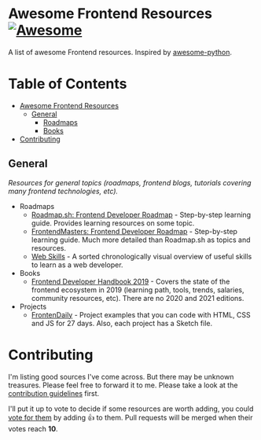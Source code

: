 # Awesome Frontend Resources [![Awesome](https://cdn.rawgit.com/sindresorhus/awesome/d7305f38d29fed78fa85652e3a63e154dd8e8829/media/badge.svg)](https://github.com/sindresorhus/awesome) <a name="awesome-frontend-resources"></a>

A list of awesome Frontend resources. Inspired by [awesome-python](https://github.com/vinta/awesome-python).

# Table of Contents

* [Awesome Frontend Resources](#awesome-frontend-resources)
  * [General](#general)
    * [Roadmaps](#general-roadmaps)
    * [Books](#general-books)
* [Contributing](#contributing)

## General <a name="general"></a>

*Resources for general topics (roadmaps, frontend blogs, tutorials covering many frontend technologies, etc).*

* Roadmaps <a name="general-roadmaps"></a>
  * [Roadmap.sh: Frontend Developer Roadmap](https://roadmap.sh/frontend) - Step-by-step learning guide. Provides learning resources on some topic.
  * [FrontendMasters: Frontend Developer Roadmap](https://frontendmasters.com/guides/learning-roadmap/) - Step-by-step learning guide. Much more detailed than Roadmap.sh as topics and resources.
  * [Web Skills](https://andreasbm.github.io/web-skills/?compact) - A sorted chronologically visual overview of useful skills to learn as a web developer.
* Books <a name="general-books"></a>
  * [Frontend Developer Handbook 2019](https://frontendmasters.com/books/front-end-handbook/2019/) - Covers the state of the frontend ecosystem in 2019 (learning path, tools, trends, salaries, community resources, etc). There are no 2020 and 2021 editions.
* Projects
  * [FrontenDaily](https://frontendaily.com/) - Project examples that you can code with HTML, CSS and JS for 27 days. Also, each project has a Sketch file.

# Contributing

I'm listing good sources I've come across. But there may be unknown treasures. Please feel free to forward it to me. Please take a look at the [contribution guidelines](/CONTRIBUTING.md) first.

I'll put it up to vote to decide if some resources are worth adding, you could [vote for them](https://github.com/baspinarenes/awesome-frontend-resources//pulls) by adding :+1: to them. Pull requests will be merged when their votes reach **10**.
